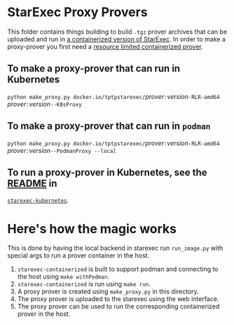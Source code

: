 # StarExec Proxy Provers

This folder contains things building to build `.tgz` prover archives that can be uploaded and 
run in [a containerized version of StarExec](../starexec-containerised).
In order to make a proxy-prover you first need a 
[resource limited containerized prover](../provers-containerized).

## To make a proxy-prover that can run in Kubernetes

`python make_proxy.py docker.io/tptpstarexec/`*prover*`:`*version*`-RLR-amd64 `*prover*`:`*version*`--K8sProxy`

## To make a proxy-prover that can run in `podman`

`python make_proxy.py docker.io/tptpstarexec/`*prover*`:`*version*`-RLR-amd64 `*prover*`:`*version*`--PodmanProxy --local`

## To run a proxy-prover in Kubernetes, see the [README](../starexec-kubernetes/README.md) in
[`starexec-kubernetes`](../starexec-kubernetes).

# Here's how the magic works
This is done by having the local backend in starexec run `run_image.py` with special args to 
run a prover container in the host.

1. `starexec-containerized` is built to support podman and connecting to the host using 
   `make withPodman`.
2. `starexec-containerized` is run using `make run`.
3. A proxy prover is created using `make_proxy.py` in this directory.
4. The proxy prover is uploaded to the starexec using the web interface.
5. The proxy prover can be used to run the corresponding containerized prover in the host.


